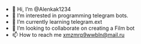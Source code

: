 - 👋 Hi, I’m @Alenkak1234
- 👀 I’m interested in programming telegram bots.
- 🌱 I’m currently learning telegram.ext
- 💞️ I’m looking to collaborate on creating a Film bot
- 📫 How to reach me xmzmrp9wwbln@mail.ru

<!---
Alenkak1234/Alenkak1234 is a ✨ special ✨ repository because its `README.md` (this file) appears on your GitHub profile.
You can click the Preview link to take a look at your changes.
--->
